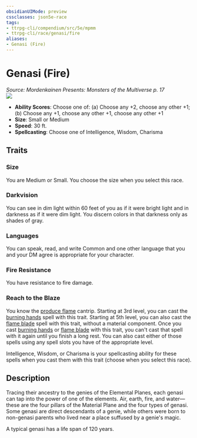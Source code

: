 ```yaml
---
obsidianUIMode: preview
cssclasses: json5e-race
tags:
- ttrpg-cli/compendium/src/5e/mpmm
- ttrpg-cli/race/genasi/fire
aliases:
- Genasi (Fire)
---
```

# Genasi (Fire)
*Source: Mordenkainen Presents: Monsters of the Multiverse p. 17*  
![](races/MPMM/Genasi.webp#right)

- **Ability Scores**: Choose one of: (a) Choose any +2, choose any other +1; (b) Choose any +1, choose any other +1, choose any other +1
- **Size**: Small or Medium
- **Speed**: 30 ft.
- **Spellcasting**: Choose one of Intelligence, Wisdom, Charisma

## Traits

### Size

You are Medium or Small. You choose the size when you select this race.

### Darkvision

You can see in dim light within 60 feet of you as if it were bright light and in darkness as if it were dim light. You discern colors in that darkness only as shades of gray.

### Languages

You can speak, read, and write Common and one other language that you and your DM agree is appropriate for your character.

### Fire Resistance

You have resistance to fire damage.

### Reach to the Blaze

You know the [produce flame](/3-Mechanics/CLI/spells/produce-flame-xphb.md) cantrip. Starting at 3rd level, you can cast the [burning hands](/3-Mechanics/CLI/spells/burning-hands-xphb.md) spell with this trait. Starting at 5th level, you can also cast the [flame blade](/3-Mechanics/CLI/spells/flame-blade-xphb.md) spell with this trait, without a material component. Once you cast [burning hands](/3-Mechanics/CLI/spells/burning-hands-xphb.md) or [flame blade](/3-Mechanics/CLI/spells/flame-blade-xphb.md) with this trait, you can't cast that spell with it again until you finish a long rest. You can also cast either of those spells using any spell slots you have of the appropriate level.

Intelligence, Wisdom, or Charisma is your spellcasting ability for these spells when you cast them with this trait (choose when you select this race).

## Description

Tracing their ancestry to the genies of the Elemental Planes, each genasi can tap into the power of one of the elements. Air, earth, fire, and water—these are the four pillars of the Material Plane and the four types of genasi. Some genasi are direct descendants of a genie, while others were born to non-genasi parents who lived near a place suffused by a genie's magic.

A typical genasi has a life span of 120 years.